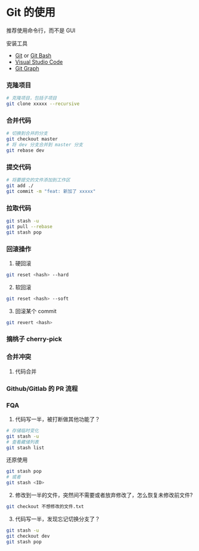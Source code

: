 # Git 的使用

推荐使用命令行，而不是 GUI

安装工具

- [Git](https://git-scm.com/) or [Git Bash](https://gitforwindows.org/)
- [Visual Studio Code](https://code.visualstudio.com/)
- [Git Graph](https://marketplace.visualstudio.com/items?itemName=mhutchie.git-graph)

### 克隆项目

```bash
# 克隆项目，包括子项目
git clone xxxxx --recursive
```

### 合并代码

```bash
# 切换到合并的分支
git checkout master
# 将 dev 分支合并到 master 分支
git rebase dev
```

### 提交代码

```bash
# 将要提交的文件添加到工作区
git add ./
git commit -m "feat: 新加了 xxxxx"
```

### 拉取代码

```bash
git stash -u
git pull --rebase
git stash pop
```

### 回滚操作

1. 硬回滚

```bash
git reset <hash> --hard
```

2. 软回滚

```bash
git reset <hash> --soft
```

3. 回滚某个 commit

```bash
git revert <hash>
```

### 摘桃子 cherry-pick

### 合并冲突

1. 代码合并

### Github/Gitlab 的 PR 流程


### FQA

1. 代码写一半，被打断做其他功能了？

```bash
# 存储临时变化
git stash -u
# 查看藏储列表
git stash list
```

还原使用

```bash
git stash pop
# 或者
git stash <ID>
```

2. 修改到一半的文件，突然间不需要或者放弃修改了，怎么恢复未修改前文件?

```bash
git checkout 不想修改的文件.txt
```

3. 代码写一半，发现忘记切换分支了？

```bash
git stash -u
git checkout dev
git stash pop
```